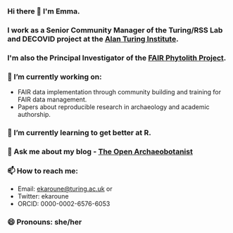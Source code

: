 ### Hi there 👋 I'm Emma. 
### I work as a Senior Community Manager of the Turing/RSS Lab and DECOVID project at the [Alan Turing Institute](https://www.turing.ac.uk/). 
### I'm also the Principal Investigator of the [FAIR Phytolith Project](https://open-phytoliths.github.io/FAIR-phytoliths/). 

### 🔭 I’m currently working on: 
* FAIR data implementation through community building and training for FAIR data management. 
* Papers about reproducible research in archaeology and academic authorship. 

### 🌱 I’m currently learning to get better at R.

### 💬 Ask me about my blog - [The Open Archaeobotanist](https://ekaroune.github.io/The-Open-Archaeobotanist/)

### 📫 How to reach me: 
* Email: ekaroune@turing.ac.uk or 
* Twitter: ekaroune 
* ORCID: 0000-0002-6576-6053

### 😄 Pronouns: she/her

<!--
**EKaroune/EKaroune** is a ✨ _special_ ✨ repository because its `README.md` (this file) appears on your GitHub profile.

Here are some ideas to get you started:

- 🔭 I’m currently working on FAIR Phytoliths Project, _The Turing Way_, DECOVID and 
- 🌱 I’m currently learning to get better at R.
- 👯 I’m looking to collaborate on ...
- 🤔 I’m looking for help with ...
- 💬 Ask me about ...
- 📫 How to reach me: 
* Email: ekaroune@turing.ac.uk or 
* Twitter: ekaroune 
* ORCID: 0000-0002-6576-6053
- 😄 Pronouns: she/her
- ⚡ Fun fact: ...
-->
